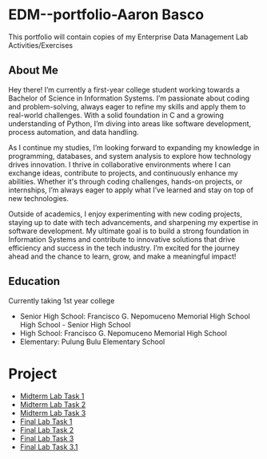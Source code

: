 # EDM--portfolio-Aaron Basco
This portfolio will contain copies of my Enterprise Data Management Lab Activities/Exercises

## About Me
Hey there! I’m currently a first-year college student working towards a Bachelor of Science in Information Systems. I’m passionate about coding and problem-solving, always eager to refine my skills and apply them to real-world challenges. With a solid foundation in C and a growing understanding of Python, I’m diving into areas like software development, process automation, and data handling.

As I continue my studies, I’m looking forward to expanding my knowledge in programming, databases, and system analysis to explore how technology drives innovation. I thrive in collaborative environments where I can exchange ideas, contribute to projects, and continuously enhance my abilities. Whether it's through coding challenges, hands-on projects, or internships, I’m always eager to apply what I’ve learned and stay on top of new technologies.

Outside of academics, I enjoy experimenting with new coding projects, staying up to date with tech advancements, and sharpening my expertise in software development. My ultimate goal is to build a strong foundation in Information Systems and contribute to innovative solutions that drive efficiency and success in the tech industry. I’m excited for the journey ahead and the chance to learn, grow, and make a meaningful impact!

## Education
 Currently taking 1st year college
- Senior High School: Francisco G. Nepomuceno Memorial High School High School - Senior High School
- High School: Francisco G. Nepomuceno Memorial High School
- Elementary: Pulung Bulu Elementary School

# Project
- [Midterm Lab Task 1](Midterm%20lab%201)
- [Midterm Lab Task 2](MIDTERM%20LAB%20TASK%202)
- [Midterm Lab Task 3](MIDTERM%20LAB%20TASK%203)
- [Final Lab Task 1](FINAL%20LAB%20TASK%201)
- [Final Lab Task 2](FINAL%20LAB%20TASK%202)
- [Final Lab Task 3](FINAL%20LAB%20TASK%203)
- [Final Lab Task 3.1](FINAL%20LAB%20TASK%203-1)
